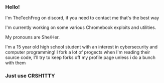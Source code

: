 ### Hello!

I'm TheTechFrog on discord, if you need to contact me that's the best way

I'm currently working on some various Chromebook exploits and utilities.

My pronouns are She/Her.

I'm a 15 year old high school student with an interest in cybersecurity and computer programming!
I fork a lot of progects when I'm reading their source code, I'll try to keep forks off my profile page unless i do a bunch with them

### Just use CRSH1TTY
